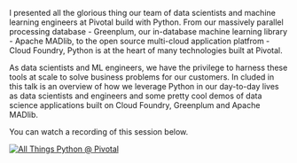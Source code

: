 I presented all the glorious thing our team of data scientists and machine learning engineers at Pivotal build with Python. From our massively parallel processing database - Greenplum, our in-database machine learning library - Apache MADlib, to the open source multi-cloud application platfrom - Cloud Foundry, Python is at the heart of many technologies built at Pivotal.

As data scientists and ML engineers, we have the privilege to harness these tools at scale to solve business problems for our customers. In cluded in this talk is an overview of how we leverage Python in our day-to-day lives as data scientists and engineers and some pretty cool demos of data science applications built on Cloud Foundry, Greenplum and Apache MADlib.

You can watch a recording of this session below.

[![All Things Python @ Pivotal](https://raw.githubusercontent.com/vatsan/vatsan.github.io/master/assets/img/sample/all_things_python_2015.png)](https://www.youtube.com/watch?v=dwaUl_V3Nes)
